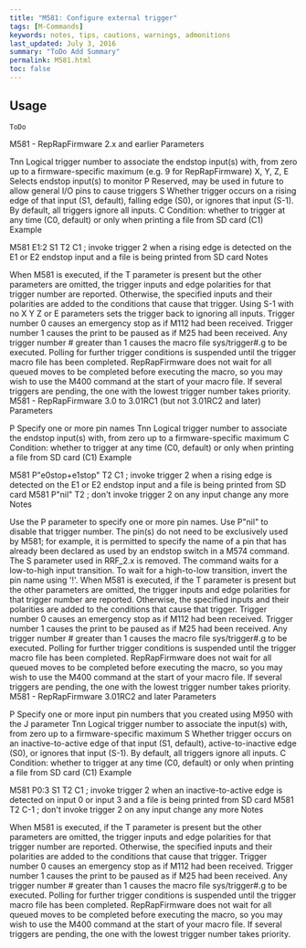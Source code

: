 ```yaml
---
title: "M581: Configure external trigger" 
tags: [M-Commands]
keywords: notes, tips, cautions, warnings, admonitions
last_updated: July 3, 2016
summary: "ToDo Add Summary"
permalink: M581.html
toc: false
---
```



## Usage ##
```
ToDo
```


M581 - RepRapFirmware 2.x and earlier
Parameters

Tnn Logical trigger number to associate the endstop input(s) with, from zero up to a firmware-specific maximum (e.g. 9 for RepRapFirmware)
X, Y, Z, E Selects endstop input(s) to monitor
P Reserved, may be used in future to allow general I/O pins to cause triggers
S Whether trigger occurs on a rising edge of that input (S1, default), falling edge (S0), or ignores that input (S-1). By default, all triggers ignore all inputs.
C Condition: whether to trigger at any time (C0, default) or only when printing a file from SD card (C1)
Example

M581 E1:2 S1 T2 C1 ; invoke trigger 2 when a rising edge is detected on the E1 or E2 endstop input and a file is being printed from SD card
Notes

When M581 is executed, if the T parameter is present but the other parameters are omitted, the trigger inputs and edge polarities for that trigger number are reported. Otherwise, the specified inputs and their polarities are added to the conditions that cause that trigger. Using S-1 with no X Y Z or E parameters sets the trigger back to ignoring all inputs.
Trigger number 0 causes an emergency stop as if M112 had been received. Trigger number 1 causes the print to be paused as if M25 had been received. Any trigger number # greater than 1 causes the macro file sys/trigger#.g to be executed. Polling for further trigger conditions is suspended until the trigger macro file has been completed. RepRapFirmware does not wait for all queued moves to be completed before executing the macro, so you may wish to use the M400 command at the start of your macro file. If several triggers are pending, the one with the lowest trigger number takes priority.
M581 - RepRapFirmware 3.0 to 3.01RC1 (but not 3.01RC2 and later)
Parameters

P Specify one or more pin names
Tnn Logical trigger number to associate the endstop input(s) with, from zero up to a firmware-specific maximum
C Condition: whether to trigger at any time (C0, default) or only when printing a file from SD card (C1)
Example

M581 P"e0stop+e1stop" T2 C1 ; invoke trigger 2 when a rising edge is detected on the E1 or E2 endstop input and a file is being printed from SD card
M581 P"nil" T2 ; don't invoke trigger 2 on any input change any more
Notes

Use the P parameter to specify one or more pin names. Use P"nil" to disable that trigger number.
The pin(s) do not need to be exclusively used by M581; for example, it is permitted to specify the name of a pin that has already been declared as used by an endstop switch in a M574 command.
The S parameter used in RRF_2.x is removed. The command waits for a low-to-high input transition. To wait for a high-to-low transition, invert the pin name using '!'.
When M581 is executed, if the T parameter is present but the other parameters are omitted, the trigger inputs and edge polarities for that trigger number are reported. Otherwise, the specified inputs and their polarities are added to the conditions that cause that trigger.
Trigger number 0 causes an emergency stop as if M112 had been received. Trigger number 1 causes the print to be paused as if M25 had been received. Any trigger number # greater than 1 causes the macro file sys/trigger#.g to be executed. Polling for further trigger conditions is suspended until the trigger macro file has been completed. RepRapFirmware does not wait for all queued moves to be completed before executing the macro, so you may wish to use the M400 command at the start of your macro file. If several triggers are pending, the one with the lowest trigger number takes priority.
M581 - RepRapFirmware 3.01RC2 and later
Parameters

P Specify one or more input pin numbers that you created using M950 with the J parameter
Tnn Logical trigger number to associate the input(s) with, from zero up to a firmware-specific maximum
S Whether trigger occurs on an inactive-to-active edge of that input (S1, default), active-to-inactive edge (S0), or ignores that input (S-1). By default, all triggers ignore all inputs.
C Condition: whether to trigger at any time (C0, default) or only when printing a file from SD card (C1)
Example

M581 P0:3 S1 T2 C1 ; invoke trigger 2 when an inactive-to-active edge is detected on input 0 or input 3 and a file is being printed from SD card
M581 T2 C-1 ; don't invoke trigger 2 on any input change any more
Notes

When M581 is executed, if the T parameter is present but the other parameters are omitted, the trigger inputs and edge polarities for that trigger number are reported. Otherwise, the specified inputs and their polarities are added to the conditions that cause that trigger.
Trigger number 0 causes an emergency stop as if M112 had been received. Trigger number 1 causes the print to be paused as if M25 had been received. Any trigger number # greater than 1 causes the macro file sys/trigger#.g to be executed. Polling for further trigger conditions is suspended until the trigger macro file has been completed. RepRapFirmware does not wait for all queued moves to be completed before executing the macro, so you may wish to use the M400 command at the start of your macro file. If several triggers are pending, the one with the lowest trigger number takes priority.